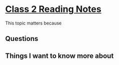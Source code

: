 # [Class 2 Reading Notes](https://github.com/snur206/reading-notes/blob/main/401/class2notes.md)

This topic matters because

## Questions












## Things I want to know more about

